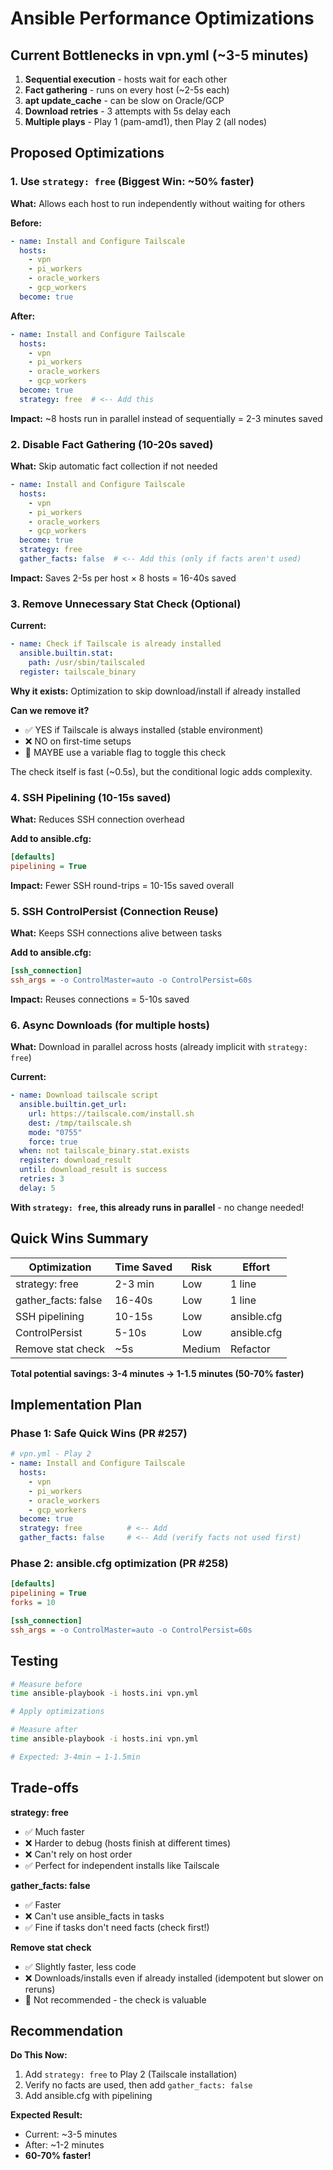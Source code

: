 # Ansible Performance Optimizations

## Current Bottlenecks in vpn.yml (~3-5 minutes)

1. **Sequential execution** - hosts wait for each other
2. **Fact gathering** - runs on every host (~2-5s each)
3. **apt update_cache** - can be slow on Oracle/GCP
4. **Download retries** - 3 attempts with 5s delay each
5. **Multiple plays** - Play 1 (pam-amd1), then Play 2 (all nodes)

## Proposed Optimizations

### 1. Use `strategy: free` (Biggest Win: ~50% faster)

**What:** Allows each host to run independently without waiting for others

**Before:**
```yaml
- name: Install and Configure Tailscale
  hosts:
    - vpn
    - pi_workers
    - oracle_workers
    - gcp_workers
  become: true
```

**After:**
```yaml
- name: Install and Configure Tailscale
  hosts:
    - vpn
    - pi_workers
    - oracle_workers
    - gcp_workers
  become: true
  strategy: free  # <-- Add this
```

**Impact:** ~8 hosts run in parallel instead of sequentially = 2-3 minutes saved

### 2. Disable Fact Gathering (10-20s saved)

**What:** Skip automatic fact collection if not needed

```yaml
- name: Install and Configure Tailscale
  hosts:
    - vpn
    - pi_workers
    - oracle_workers
    - gcp_workers
  become: true
  strategy: free
  gather_facts: false  # <-- Add this (only if facts aren't used)
```

**Impact:** Saves 2-5s per host × 8 hosts = 16-40s saved

### 3. Remove Unnecessary Stat Check (Optional)

**Current:**
```yaml
- name: Check if Tailscale is already installed
  ansible.builtin.stat:
    path: /usr/sbin/tailscaled
  register: tailscale_binary
```

**Why it exists:** Optimization to skip download/install if already installed

**Can we remove it?** 
- ✅ YES if Tailscale is always installed (stable environment)
- ❌ NO on first-time setups
- 🤔 MAYBE use a variable flag to toggle this check

The check itself is fast (~0.5s), but the conditional logic adds complexity.

### 4. SSH Pipelining (10-15s saved)

**What:** Reduces SSH connection overhead

**Add to ansible.cfg:**
```ini
[defaults]
pipelining = True
```

**Impact:** Fewer SSH round-trips = 10-15s saved overall

### 5. SSH ControlPersist (Connection Reuse)

**What:** Keeps SSH connections alive between tasks

**Add to ansible.cfg:**
```ini
[ssh_connection]
ssh_args = -o ControlMaster=auto -o ControlPersist=60s
```

**Impact:** Reuses connections = 5-10s saved

### 6. Async Downloads (for multiple hosts)

**What:** Download in parallel across hosts (already implicit with `strategy: free`)

**Current:**
```yaml
- name: Download tailscale script
  ansible.builtin.get_url:
    url: https://tailscale.com/install.sh
    dest: /tmp/tailscale.sh
    mode: "0755"
    force: true
  when: not tailscale_binary.stat.exists
  register: download_result
  until: download_result is success
  retries: 3
  delay: 5
```

**With `strategy: free`, this already runs in parallel** - no change needed!

## Quick Wins Summary

| Optimization | Time Saved | Risk | Effort |
|--------------|-----------|------|--------|
| strategy: free | 2-3 min | Low | 1 line |
| gather_facts: false | 16-40s | Low | 1 line |
| SSH pipelining | 10-15s | Low | ansible.cfg |
| ControlPersist | 5-10s | Low | ansible.cfg |
| Remove stat check | ~5s | Medium | Refactor |

**Total potential savings: 3-4 minutes → 1-1.5 minutes (50-70% faster)**

## Implementation Plan

### Phase 1: Safe Quick Wins (PR #257)
```yaml
# vpn.yml - Play 2
- name: Install and Configure Tailscale
  hosts:
    - vpn
    - pi_workers
    - oracle_workers
    - gcp_workers
  become: true
  strategy: free          # <-- Add
  gather_facts: false     # <-- Add (verify facts not used first)
```

### Phase 2: ansible.cfg optimization (PR #258)
```ini
[defaults]
pipelining = True
forks = 10

[ssh_connection]
ssh_args = -o ControlMaster=auto -o ControlPersist=60s
```

## Testing

```bash
# Measure before
time ansible-playbook -i hosts.ini vpn.yml

# Apply optimizations

# Measure after
time ansible-playbook -i hosts.ini vpn.yml

# Expected: 3-4min → 1-1.5min
```

## Trade-offs

**strategy: free**
- ✅ Much faster
- ❌ Harder to debug (hosts finish at different times)
- ❌ Can't rely on host order
- ✅ Perfect for independent installs like Tailscale

**gather_facts: false**
- ✅ Faster
- ❌ Can't use ansible_facts in tasks
- ✅ Fine if tasks don't need facts (check first!)

**Remove stat check**
- ✅ Slightly faster, less code
- ❌ Downloads/installs even if already installed (idempotent but slower on reruns)
- 🤔 Not recommended - the check is valuable

## Recommendation

**Do This Now:**
1. Add `strategy: free` to Play 2 (Tailscale installation)
2. Verify no facts are used, then add `gather_facts: false`
3. Add ansible.cfg with pipelining

**Expected Result:** 
- Current: ~3-5 minutes
- After: ~1-2 minutes
- **60-70% faster!**
